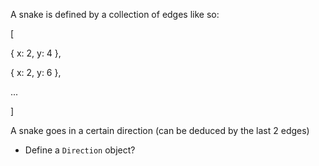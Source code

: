 A snake is defined by a collection of edges like so:

[

{ x: 2, y: 4 },

{ x: 2, y: 6 },

...

]

A snake goes in a certain direction (can be deduced by the last 2 edges)

- Define a `Direction` object?
